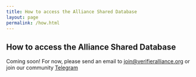 ```yaml
---
title: How to access the Alliance Shared Database
layout: page
permalink: /how.html
---
```


## How to access the Alliance Shared Database

Coming soon! For now, please send an email to [join@verifieralliance.org](mailto:join@verifieralliance.org?subject=Joining%20the%20Alliance) or join our community [Telegram](https://t.me/verifieralliance)

